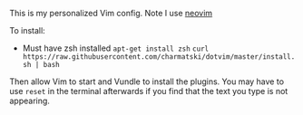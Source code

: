 
This is my personalized Vim config.
Note I use [neovim](https://github.com/neovim/neovim)

To install:
- Must have zsh installed `apt-get install zsh`
`curl https://raw.githubusercontent.com/charmatski/dotvim/master/install.sh | bash`

Then allow Vim to start and Vundle to install the plugins.
You may have to use `reset` in the terminal afterwards if you find that the text you type is not appearing.
